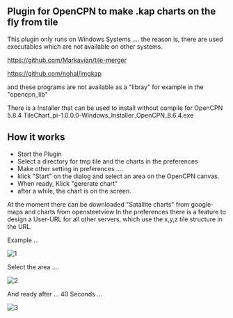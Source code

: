 Plugin for OpenCPN to make .kap charts on the fly from tile
-----------------------------------------------------------
This plugin only runs on Windows Systems ....
the reason is, there are used executables which are not available on other systems.

https://github.com/Markavian/tile-merger

https://github.com/nohal/imgkap

and these programs are not available as a "libray"  for example in the "opencpn_lib"

There is a Installer that can be used to install without compile for OpenCPN 5.8.4
TileChart_pi-1.0.0.0-Windows_Installer_OpenCPN_8.6.4.exe

How it works
------------
- Start the Plugin
- Select a directory for tmp tile and the charts in the preferences
- Make other setting in preferences ....
- klick "Start" on the dialog and select an area on the OpenCPN canvas.
- When ready, Klick "gererate chart"
- after a while, the chart is on the screen.

At the moment there can be downloaded "Satallite charts" from google-maps and charts from opensteetview
In the preferences there is a feature to design a User-URL for all other servers, which use the 
x,y,z  tile structure in the URL.

Example ...

![1](https://github.com/BerndCirotzki/TileChart_pi/assets/32094108/121e8567-121b-4612-bd7a-fe39ed191846)


Select the area ....

![2](https://github.com/BerndCirotzki/TileChart_pi/assets/32094108/01f563b8-d9df-4984-8248-4769b36bac7e)

And ready after ... 40 Seconds ...

![3](https://github.com/BerndCirotzki/TileChart_pi/assets/32094108/8998ddc2-fbd8-42a8-8e18-5c11d9e96038)


